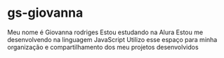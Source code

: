# gs-giovanna
Meu nome é Giovanna rodriges 
Estou estudando na Alura
Estou me desenvolvendo na linguagem JavaScript
Utilizo esse espaço para minha organização e compartilhamento dos meu projetos desenvolvidos
